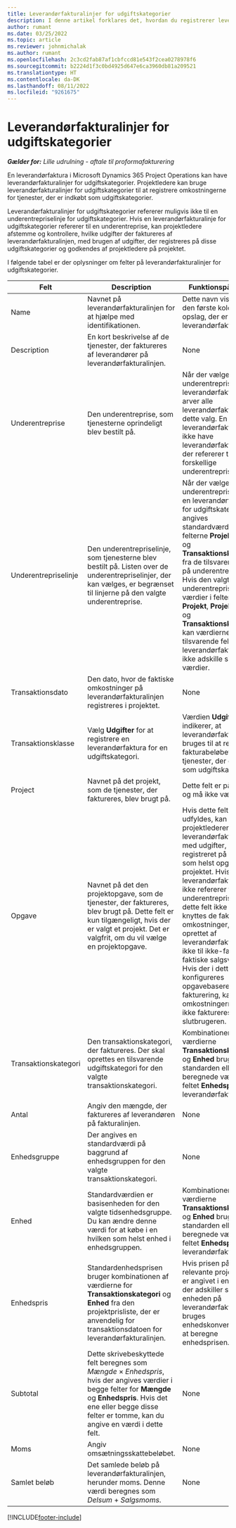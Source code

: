 ```yaml
---
title: Leverandørfakturalinjer for udgiftskategorier
description: I denne artikel forklares det, hvordan du registrerer leverandørfakturalinjer for udgiftskategorier.
author: rumant
ms.date: 03/25/2022
ms.topic: article
ms.reviewer: johnmichalak
ms.author: rumant
ms.openlocfilehash: 2c3cd2fab87af1cbfccd81e543f2cea0278978f6
ms.sourcegitcommit: b2224d1f3c0bd4925d647e6ca3960db81a209521
ms.translationtype: HT
ms.contentlocale: da-DK
ms.lasthandoff: 08/11/2022
ms.locfileid: "9261675"
---
```

# <a name="vendor-invoice-lines-for-expense-categories"></a>Leverandørfakturalinjer for udgiftskategorier

_**Gælder for:** Lille udrulning - aftale til proformafakturering_

En leverandørfaktura i Microsoft Dynamics 365 Project Operations kan have leverandørfakturalinjer for udgiftskategorier. Projektledere kan bruge leverandørfakturalinjer for udgiftskategorier til at registrere omkostningerne for tjenester, der er indkøbt som udgiftskategorier.

Leverandørfakturalinjer for udgiftskategorier refererer muligvis ikke til en underentrepriselinje for udgiftskategorier. Hvis en leverandørfakturalinje for udgiftskategorier refererer til en underentreprise, kan projektledere afstemme og kontrollere, hvilke udgifter der faktureres af leverandørfakturalinjen, med brugen af udgifter, der registreres på disse udgiftskategorier og godkendes af projektledere på projektet.

I følgende tabel er der oplysninger om felter på leverandørfakturalinjer for udgiftskategorier.

| Felt | Description | Funktionspåvirkning |
| --- | --- | --- |
| Name | Navnet på leverandørfakturalinjen for at hjælpe med identifikationen. | Dette navn vises som den første kolonne i alle opslag, der er baseret på leverandørfakturalinjer. |
| Description | En kort beskrivelse af de tjenester, der faktureres af leverandører på leverandørfakturalinjen. | None |
| Underentreprise | Den underentreprise, som tjenesterne oprindeligt blev bestilt på. | Når der vælges en underentreprise til leverandørfakturaen, arver alle leverandørfakturalinjerne dette valg. En leverandørfaktura kan ikke have leverandørfakturalinjer, der refererer til forskellige underentrepriser. |
| Underentrepriselinje | Den underentrepriselinje, som tjenesterne blev bestilt på. Listen over de underentrepriselinjer, der kan vælges, er begrænset til linjerne på den valgte underentreprise. | Når der vælges en underentrepriselinje på en leverandørfakturalinje for udgiftskategorier, angives standardværdierne for felterne **Projekt**, **Opgave** og **Transaktionskategori** fra de tilsvarende felter på underentrepriselinjen. Hvis den valgte underentrepriselinje har værdier i felterne **Projekt**, **Projektopgave** og **Transaktionskategori**, kan værdierne i de tilsvarende felter på leverandørfakturalinjen ikke adskille sig fra disse værdier. |
| Transaktionsdato | Den dato, hvor de faktiske omkostninger på leverandørfakturalinjen registreres i projektet. |None |
| Transaktionsklasse | Vælg **Udgifter** for at registrere en leverandørfaktura for en udgiftskategori. | Værdien **Udgift** indikerer, at leverandørfakturalinjen bruges til at registrere fakturabeløbet for tjenester, der er købt, som udgiftskategorier. |
| Project | Navnet på det projekt, som de tjenester, der faktureres, blev brugt på. | Dette felt er påkrævet, og må ikke være tomt. |
| Opgave | Navnet på det den projektopgave, som de tjenester, der faktureres, blev brugt på. Dette felt er kun tilgængeligt, hvis der er valgt et projekt. Det er valgfrit, om du vil vælge en projektopgave. | Hvis dette felt ikke udfyldes, kan projektlederen afstemme leverandørfakturalinjen med udgifter, der er registreret på en hvilken som helst opgave i projektet. Hvis leverandørfakturalinjen ikke refererer til en underentrepriselinje, og dette felt ikke udfyldes, knyttes de faktiske omkostninger, der er oprettet af leverandørfakturalinjen, ikke til ikke-fakturerede faktiske salgsværdier. Hvis der i dette tilfælde konfigureres opgavebaseret fakturering, kan omkostningerne muligvis ikke faktureres slutbrugeren. |
| Transaktionskategori | Den transaktionskategori, der faktureres. Der skal oprettes en tilsvarende udgiftskategori for den valgte transaktionskategori. | Kombinationen af værdierne **Transaktionskategori** og **Enhed** bruges som standarden eller beregnede værdier for feltet **Enhedspris** for leverandørfakturalinjen. |
| Antal | Angiv den mængde, der faktureres af leverandøren på fakturalinjen. |None|
| Enhedsgruppe | Der angives en standardværdi på baggrund af enhedsgruppen for den valgte transaktionskategori. | None |
| Enhed | Standardværdien er basisenheden for den valgte tidsenhedsgruppe. Du kan ændre denne værdi for at købe i en hvilken som helst enhed i enhedsgruppen. | Kombinationen af værdierne **Transaktionskategori** og **Enhed** bruges som standarden eller beregnede værdier for feltet **Enhedspris** for leverandørfakturalinjen. |
| Enhedspris | Standardenhedsprisen bruger kombinationen af værdierne for **Transaktionskategori** og **Enhed** fra den projektprisliste, der er anvendelig for transaktionsdatoen for leverandørfakturalinjen. | Hvis prisen på den relevante projektprisliste er angivet i en enhed, der adskiller sig fra enheden på leverandørfakturalinjen, bruges enhedskonverteringen til at beregne enhedsprisen. |
| Subtotal | Dette skrivebeskyttede felt beregnes som *Mængde* &times; *Enhedspris*, hvis der angives værdier i begge felter for **Mængde** og **Enhedspris**. Hvis det ene eller begge disse felter er tomme, kan du angive en værdi i dette felt.| None |
| Moms | Angiv omsætningsskattebeløbet. | None |
| Samlet beløb | Det samlede beløb på leverandørfakturalinjen, herunder moms. Denne værdi beregnes som *Delsum* + *Salgsmoms*. | None |

[!INCLUDE[footer-include](../../includes/footer-banner.md)]
